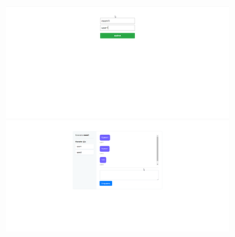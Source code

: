 ![Авторизация](https://github.com/DanOneGG/react-chat-lite/blob/main/demo_images/1.png?raw=true)
![Чат](https://github.com/DanOneGG/react-chat-lite/blob/main/demo_images/2.png?raw=true)
